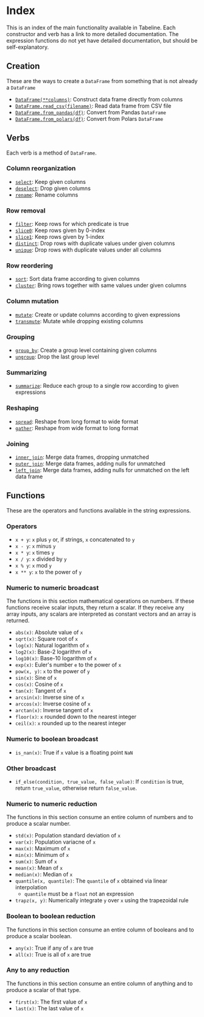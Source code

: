 # Index

This is an index of the main functionality available in Tabeline. Each constructor and verb has a link to more detailed documentation. The expression functions do not yet have detailed documentation, but should be self-explanatory.

## Creation

These are the ways to create a `DataFrame` from something that is not already a `DataFrame`

* [`DataFrame(**columns)`](creation.md#dataframe): Construct data frame directly from columns
* [`DataFrame.read_csv(filename)`](creation.md#dataframeread_csv): Read data frame from CSV file
* [`DataFrame.from_pandas(df)`](creation.md#dataframefrom_pandas): Convert from Pandas `DataFrame`
* [`DataFrame.from_polars(df)`](creation.md#dataframefrom_polars): Convert from Polars `DataFrame`

## Verbs

Each verb is a method of `DataFrame`.

### Column reorganization

* [`select`](verbs/select.md#select): Keep given columns
* [`deselect`](verbs/select.md#deselect): Drop given columns
* [`rename`](verbs/select.md#rename): Rename columns

### Row removal

* [`filter`](verbs/filter.md#filter): Keep rows for which predicate is true
* [`slice0`](verbs/filter.md#slice0): Keep rows given by 0-index
* [`slice1`](verbs/filter.md#slice1): Keep rows given by 1-index
* [`distinct`](verbs/filter.md#distinct): Drop rows with duplicate values under given columns
* [`unique`](verbs/filter.md#unique): Drop rows with duplicate values under all columns

### Row reordering

* [`sort`](verbs/sort.md#sort): Sort data frame according to given columns
* [`cluster`](verbs/sort.md#cluster): Bring rows together with same values under given columns

### Column mutation

* [`mutate`](verbs/mutate.md#mutate): Create or update columns according to given expressions
* [`transmute`](verbs/mutate.md#transmute): Mutate while dropping existing columns

### Grouping

* [`group_by`](verbs/group_by.md#group_by): Create a group level containing given columns
* [`ungroup`](verbs/group_by.md#ungroup): Drop the last group level

### Summarizing

* [`summarize`](verbs/summarize.md#summarize): Reduce each group to a single row according to given expressions

### Reshaping

* [`spread`](verbs/spread.md#spread): Reshape from long format to wide format
* [`gather`](verbs/spread.md#gather): Reshape from wide format to long format

### Joining

* [`inner_join`](verbs/join.md#inner_join): Merge data frames, dropping unmatched
* [`outer_join`](verbs/join.md#outer_join): Merge data frames, adding nulls for unmatched
* [`left_join`](verbs/join.md#left_join): Merge data frames, adding nulls for unmatched on the left data frame

## Functions

These are the operators and functions available in the string expressions.

### Operators

* `x + y`: `x` plus `y` or, if strings, `x` concatenated to `y`
* `x - y`: `x` minus `y`
* `x * y`: `x` times `y`
* `x / y`: `x` divided by `y`
* `x % y`: `x` mod `y`
* `x ** y`: `x` to the power of `y`

### Numeric to numeric broadcast

The functions in this section mathematical operations on numbers. If these functions receive scalar inputs, they return a scalar. If they receive any array inputs, any scalars are interpreted as constant vectors and an array is returned.

* `abs(x)`: Absolute value of `x`
* `sqrt(x)`: Square root of `x`
* `log(x)`: Natural logarithm of `x`
* `log2(x)`: Base-2 logarithm of `x`
* `log10(x)`: Base-10 logarithm of `x`
* `exp(x)`: Euler's number `e` to the power of `x`
* `pow(x, y)`: `x` to the power of `y`
* `sin(x)`: Sine of `x`
* `cos(x)`: Cosine of `x`
* `tan(x)`: Tangent of `x`
* `arcsin(x)`: Inverse sine of `x`
* `arccos(x)`: Inverse cosine of `x`
* `arctan(x)`: Inverse tangent of `x`
* `floor(x)`: `x` rounded down to the nearest integer
* `ceil(x)`: `x` rounded up to the nearest integer

### Numeric to boolean broadcast

* `is_nan(x)`: True if `x` value is a floating point `NaN`

### Other broadcast

* `if_else(condition, true_value, false_value)`: If `condition` is true, return `true_value`, otherwise return `false_value`.

### Numeric to numeric reduction

The functions in this section consume an entire column of numbers and to produce a scalar number.

* `std(x)`: Population standard deviation of `x`
* `var(x)`: Population variacne of `x`
* `max(x)`: Maximum of `x`
* `min(x)`: Minimum of `x`
* `sum(x)`: Sum of `x`
* `mean(x)`: Mean of `x`
* `median(x)`: Median of `x`
* `quantile(x, quantile)`: The `quantile` of `x` obtained via linear interpolation
  * `quantile` must be a `float` not an expression
* `trapz(x, y)`: Numerically integrate `y` over `x` using the trapezoidal rule

### Boolean to boolean reduction

The functions in this section consume an entire column of booleans and to produce a scalar boolean.

* `any(x)`: True if any of `x` are true
* `all(x)`: True is all of `x` are true

### Any to any reduction

The functions in this section consume an entire column of anything and to produce a scalar of that type.

* `first(x)`: The first value of `x`
* `last(x)`: The last value of `x`
